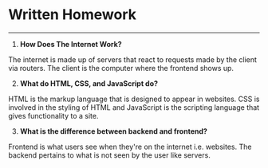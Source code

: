 # Written Homework
***

1. **How Does The Internet Work?**

The internet is made up of servers that react to requests made by the client via routers. The client is the computer where the frontend shows up.


2. **What do HTML, CSS, and JavaScript do?**

HTML is the markup language that is designed to appear in websites. CSS is involved in the styling of HTML and JavaScript is the scripting language that gives functionality to a site.


3. **What is the difference between backend and frontend?**

Frontend is what users see when they're on the internet i.e. websites. The backend pertains to what is not seen by the user like servers.